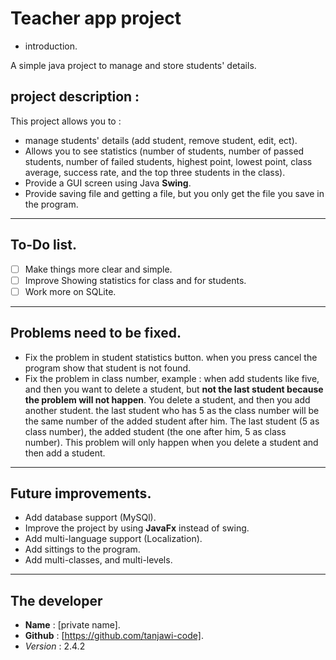# Teacher app project

- introduction.

A simple java project to manage and store students' details.

## project description :

This project allows you to :

- manage students' details (add student, remove student, edit, ect).
- Allows you to see statistics (number of students, number of passed students, number of failed students, highest
point, lowest point, class average, success rate, and the top three students in the class).
- Provide a GUI screen using Java **Swing**.
- Provide saving file and getting a file, but you only get the file you save in the program.
---
## To-Do list.
- [  ] Make things more clear and simple.
- [  ] Improve Showing statistics for class and for students.
- [  ] Work more on SQLite.
---
## Problems need to be fixed.
- Fix the problem in student statistics button. when you press cancel the program show that student is not found.
- Fix the problem in class number, example : when add students like five, and then you want to delete a student, but
  **not the last student because the problem will not happen**. You delete a student, and then you add another 
student. the last student who has 5 as the class number will be the same number of the added student after him.
The last student (5 as class number), the added student (the one after him, 5 as class number). This problem will only
happen when you delete a student and then add a student.
---
## Future improvements.
- Add database support (MySQl).
- Improve the project by using **JavaFx** instead of swing.
- Add multi-language support (Localization).
- Add sittings to the program.
- Add multi-classes, and multi-levels.
---
## **The developer**
- **Name** : [private name].
- **Github** : [https://github.com/tanjawi-code].
- *Version* : 2.4.2
